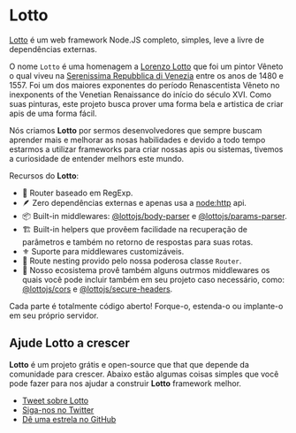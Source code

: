 # Lotto

[Lotto](https://github.com/lottojs/lotto) é um web framework Node.JS completo, simples, leve a livre de dependências externas.

O nome `Lotto` é uma homenagem a [Lorenzo Lotto](https://it.wikipedia.org/wiki/Lorenzo_Lotto) que foi um pintor Vêneto o qual viveu na [Serenissima Repubblica di Venezia](https://it.wikipedia.org/wiki/Repubblica_di_Venezia) entre os anos de 1480 e 1557. Foi um dos maiores exponentes do período Renascentista Vêneto no inexponents of the Venetian Renaissance do início do século XVI. Como suas pinturas, este projeto busca prover uma forma bela e artistica de criar apis de uma forma fácil.

Nós criamos **Lotto** por sermos desenvolvedores que sempre buscam aprender mais e melhorar as nosas habilidades e devido a todo tempo estarmos a utilizar frameworks para criar nossas apis ou sistemas, tivemos a curiosidade de entender melhors este mundo.

Recursos do **Lotto**:

- 🚀 Router baseado em RegExp.
- 🪶 Zero dependências externas e apenas usa a [node:http](https://nodejs.org/api/http.html) api.
- 📦 Built-in middlewares: [@lottojs/body-parser](./middlewares/body-parser) e [@lottojs/params-parser](./middlewares/params-parser).
- 🏗️ Built-in helpers que provêem facilidade na recuperação de parâmetros e também no retorno de respostas para suas rotas.
- ⚜️ Suporte para middlewares customizáveis.
- 🪹 Route nesting provido pelo nossa poderosa classe `Router`.
- 🎡 Nosso ecosistema provê também alguns outrmos middlewares os quais você pode incluir também em seu projeto caso necessário, como: [@lottojs/cors](./middlewares/cors) e [@lottojs/secure-headers](./middlewares/secure-headers).

Cada parte é totalmente código aberto! Forque-o, estenda-o ou implante-o em seu próprio servidor.

## Ajude Lotto a crescer

**Lotto** é um projeto grátis e open-source que  that que depende da comunidade para crescer. Abaixo estão algumas coisas simples que você pode fazer para nos ajudar a construir **Lotto** framework melhor.

- [Tweet sobre Lotto](https://twitter.com/intent/tweet?text=I%20recently%20started%20using%20@LottoJS%20as%20a%20free,%20open-source%20read-it-later%20app.%20Check%20it%20out:%20<https://lottojs.dev)
- [Siga-nos no Twitter](https://twitter.com/lottojs)
- [Dê uma estrela no GitHub](https://github.com/lottojs/lotto)